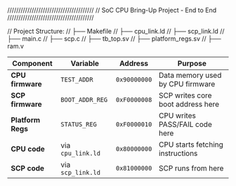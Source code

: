 ///////////////////////////////////////
// SoC CPU Bring-Up Project - End to End
///////////////////////////////////////

// Project Structure:
// ├── Makefile
// ├── cpu_link.ld
// ├── scp_link.ld
// ├── main.c
// ├── scp.c
// ├── tb_top.sv
// ├── platform_regs.sv
// ├── ram.v

| Component         | Variable          | Address      | Purpose                           |
| ----------------- | ----------------- | ------------ | --------------------------------- |
| **CPU firmware**  | `TEST_ADDR`       | `0x90000000` | Data memory used by CPU firmware  |
| **SCP firmware**  | `BOOT_ADDR_REG`   | `0xF0000008` | SCP writes core boot address here |
| **Platform Regs** | `STATUS_REG`      | `0xF0000010` | CPU writes PASS/FAIL code here    |
| **CPU code**      | via `cpu_link.ld` | `0x80000000` | CPU starts fetching instructions  |
| **SCP code**      | via `scp_link.ld` | `0x81000000` | SCP runs from here                |
